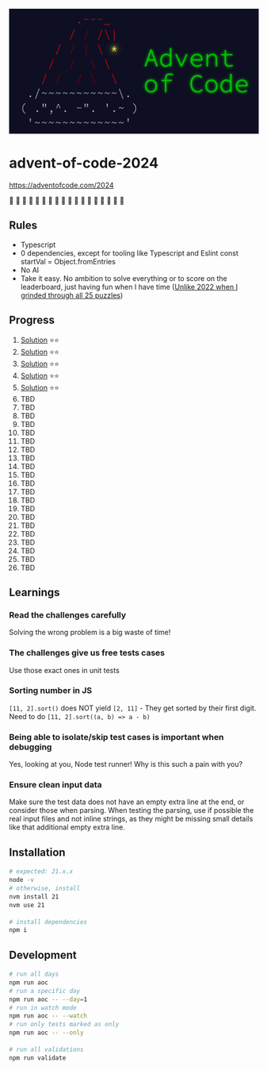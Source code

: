 ![advent of code banner](/public/header.png)

# advent-of-code-2024

https://adventofcode.com/2024

🎅 🎄 🎁 🎅 🎄 🎁 🎅 🎄 🎁 🎅 🎄 🎁 🎅 🎄 🎁 🎅 🎄 🎁

## Rules

- Typescript
- 0 dependencies, except for tooling like Typescript and Eslint const startVal = Object.fromEntries
- No AI
- Take it easy. No ambition to solve everything or to score on the leaderboard, just having fun when I have time ([Unlike 2022 when I grinded through all 25 puzzles](https://github.com/andre-brdoch/advent-of-code-2022))

## Progress

1. [Solution](https://github.com/andre-brdoch/advent-of-code-2024/tree/main/src/day-01) ⭐⭐
2. [Solution](https://github.com/andre-brdoch/advent-of-code-2024/tree/main/src/day-02) ⭐⭐
3. [Solution](https://github.com/andre-brdoch/advent-of-code-2024/tree/main/src/day-03) ⭐⭐
4. [Solution](https://github.com/andre-brdoch/advent-of-code-2024/tree/main/src/day-04) ⭐⭐
5. [Solution](https://github.com/andre-brdoch/advent-of-code-2024/tree/main/src/day-05) ⭐⭐
6. TBD
7. TBD
8. TBD
9. TBD
10. TBD
11. TBD
12. TBD
13. TBD
14. TBD
15. TBD
16. TBD
17. TBD
18. TBD
19. TBD
20. TBD
21. TBD
22. TBD
23. TBD
24. TBD
25. TBD
26. TBD

## Learnings

### Read the challenges carefully

Solving the wrong problem is a big waste of time!

### The challenges give us free tests cases

Use those exact ones in unit tests

### Sorting number in JS

`[11, 2].sort()` does NOT yield `[2, 11]` - They get sorted by their first digit. Need to do `[11, 2].sort((a, b) => a - b)`

### Being able to isolate/skip test cases is important when debugging

Yes, looking at you, Node test runner! Why is this such a pain with you?

### Ensure clean input data

Make sure the test data does not have an empty extra line at the end, or consider those when parsing. When testing the parsing, use if possible the real input files and not inline strings, as they might be missing small details like that additional empty extra line.

## Installation

```bash
# expected: 21.x.x
node -v
# otherwise, install
nvm install 21
nvm use 21

# install dependencies
npm i
```

## Development

```bash
# run all days
npm run aoc
# run a specific day
npm run aoc -- --day=1
# run in watch mode
npm run aoc -- --watch
# run only tests marked as only
npm run aoc -- --only

# run all validations
npm run validate
```
